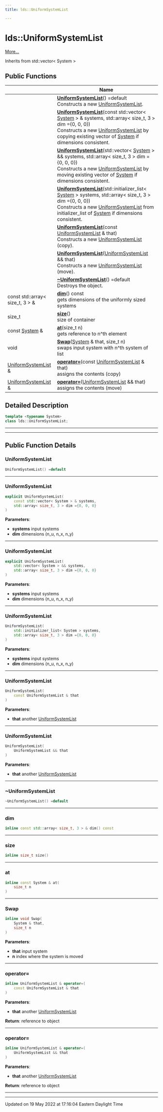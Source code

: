 ```yaml
---
title: lds::UniformSystemList

---
```


# lds::UniformSystemList



 [More...](#detailed-description)

Inherits from std::vector< System >

## Public Functions

|                | Name           |
| -------------- | -------------- |
| | **[UniformSystemList](/lds-ctrl-est/docs/api/classes/classlds_1_1uniformsystemlist/#function-uniformsystemlist)**() =default<br>Constructs a new [UniformSystemList](/lds-ctrl-est/docs/api/classes/classlds_1_1uniformsystemlist/).  |
| | **[UniformSystemList](/lds-ctrl-est/docs/api/classes/classlds_1_1uniformsystemlist/#function-uniformsystemlist)**(const std::vector< [System](/lds-ctrl-est/docs/api/classes/classlds_1_1system/) > & systems, std::array< size_t, 3 > dim ={0, 0, 0})<br>Constructs a new [UniformSystemList](/lds-ctrl-est/docs/api/classes/classlds_1_1uniformsystemlist/) by copying existing vector of [System](/lds-ctrl-est/docs/api/classes/classlds_1_1system/) if dimensions consistent.  |
| | **[UniformSystemList](/lds-ctrl-est/docs/api/classes/classlds_1_1uniformsystemlist/#function-uniformsystemlist)**(std::vector< [System](/lds-ctrl-est/docs/api/classes/classlds_1_1system/) > && systems, std::array< size_t, 3 > dim ={0, 0, 0})<br>Constructs a new [UniformSystemList](/lds-ctrl-est/docs/api/classes/classlds_1_1uniformsystemlist/) by moving existing vector of [System](/lds-ctrl-est/docs/api/classes/classlds_1_1system/) if dimensions consistent.  |
| | **[UniformSystemList](/lds-ctrl-est/docs/api/classes/classlds_1_1uniformsystemlist/#function-uniformsystemlist)**(std::initializer_list< [System](/lds-ctrl-est/docs/api/classes/classlds_1_1system/) > systems, std::array< size_t, 3 > dim ={0, 0, 0})<br>Constructs a new [UniformSystemList](/lds-ctrl-est/docs/api/classes/classlds_1_1uniformsystemlist/) from initializer_list of [System](/lds-ctrl-est/docs/api/classes/classlds_1_1system/) if dimensions consistent.  |
| | **[UniformSystemList](/lds-ctrl-est/docs/api/classes/classlds_1_1uniformsystemlist/#function-uniformsystemlist)**(const [UniformSystemList](/lds-ctrl-est/docs/api/classes/classlds_1_1uniformsystemlist/) & that)<br>Constructs a new [UniformSystemList](/lds-ctrl-est/docs/api/classes/classlds_1_1uniformsystemlist/) (copy).  |
| | **[UniformSystemList](/lds-ctrl-est/docs/api/classes/classlds_1_1uniformsystemlist/#function-uniformsystemlist)**([UniformSystemList](/lds-ctrl-est/docs/api/classes/classlds_1_1uniformsystemlist/) && that)<br>Constructs a new [UniformSystemList](/lds-ctrl-est/docs/api/classes/classlds_1_1uniformsystemlist/) (move).  |
| | **[~UniformSystemList](/lds-ctrl-est/docs/api/classes/classlds_1_1uniformsystemlist/#function-~uniformsystemlist)**() =default<br>Destroys the object.  |
| const std::array< size_t, 3 > & | **[dim](/lds-ctrl-est/docs/api/classes/classlds_1_1uniformsystemlist/#function-dim)**() const<br>gets dimensions of the uniformly sized systems  |
| size_t | **[size](/lds-ctrl-est/docs/api/classes/classlds_1_1uniformsystemlist/#function-size)**()<br>size of container  |
| const [System](/lds-ctrl-est/docs/api/classes/classlds_1_1system/) & | **[at](/lds-ctrl-est/docs/api/classes/classlds_1_1uniformsystemlist/#function-at)**(size_t n)<br>gets reference to n^th element  |
| void | **[Swap](/lds-ctrl-est/docs/api/classes/classlds_1_1uniformsystemlist/#function-swap)**([System](/lds-ctrl-est/docs/api/classes/classlds_1_1system/) & that, size_t n)<br>swaps input system with n^th system of list  |
| [UniformSystemList](/lds-ctrl-est/docs/api/classes/classlds_1_1uniformsystemlist/) & | **[operator=](/lds-ctrl-est/docs/api/classes/classlds_1_1uniformsystemlist/#function-operator=)**(const [UniformSystemList](/lds-ctrl-est/docs/api/classes/classlds_1_1uniformsystemlist/) & that)<br>assigns the contents (copy)  |
| [UniformSystemList](/lds-ctrl-est/docs/api/classes/classlds_1_1uniformsystemlist/) & | **[operator=](/lds-ctrl-est/docs/api/classes/classlds_1_1uniformsystemlist/#function-operator=)**([UniformSystemList](/lds-ctrl-est/docs/api/classes/classlds_1_1uniformsystemlist/) && that)<br>assigns the contents (move)  |

## Detailed Description

```cpp
template <typename System>
class lds::UniformSystemList;
```


---
---
## Public Function Details

### **UniformSystemList**

```cpp
UniformSystemList() =default
```



---
### **UniformSystemList**

```cpp
explicit UniformSystemList(
    const std::vector< System > & systems,
    std::array< size_t, 3 > dim ={0, 0, 0}
)
```



**Parameters**:

  * **systems** input systems 
  * **dim** dimensions (n_u, n_x, n_y) 


---
### **UniformSystemList**

```cpp
explicit UniformSystemList(
    std::vector< System > && systems,
    std::array< size_t, 3 > dim ={0, 0, 0}
)
```



**Parameters**:

  * **systems** input systems 
  * **dim** dimensions (n_u, n_x, n_y) 


---
### **UniformSystemList**

```cpp
UniformSystemList(
    std::initializer_list< System > systems,
    std::array< size_t, 3 > dim ={0, 0, 0}
)
```



**Parameters**:

  * **systems** input systems 
  * **dim** dimensions (n_u, n_x, n_y) 


---
### **UniformSystemList**

```cpp
UniformSystemList(
    const UniformSystemList & that
)
```



**Parameters**:

  * **that** another [UniformSystemList](/lds-ctrl-est/docs/api/classes/classlds_1_1uniformsystemlist/)


---
### **UniformSystemList**

```cpp
UniformSystemList(
    UniformSystemList && that
)
```



**Parameters**:

  * **that** another [UniformSystemList](/lds-ctrl-est/docs/api/classes/classlds_1_1uniformsystemlist/)


---
### **~UniformSystemList**

```cpp
~UniformSystemList() =default
```



---
### **dim**

```cpp
inline const std::array< size_t, 3 > & dim() const
```



---
### **size**

```cpp
inline size_t size()
```



---
### **at**

```cpp
inline const System & at(
    size_t n
)
```



---
### **Swap**

```cpp
inline void Swap(
    System & that,
    size_t n
)
```



**Parameters**:

  * **that** input system 
  * **n** index where the system is moved 


---
### **operator=**

```cpp
inline UniformSystemList & operator=(
    const UniformSystemList & that
)
```



**Parameters**:

  * **that** another [UniformSystemList](/lds-ctrl-est/docs/api/classes/classlds_1_1uniformsystemlist/)


**Return**: reference to object 

---
### **operator=**

```cpp
inline UniformSystemList & operator=(
    UniformSystemList && that
)
```



**Parameters**:

  * **that** another [UniformSystemList](/lds-ctrl-est/docs/api/classes/classlds_1_1uniformsystemlist/)


**Return**: reference to object 

---


-------------------------------

Updated on 19 May 2022 at 17:16:04 Eastern Daylight Time
